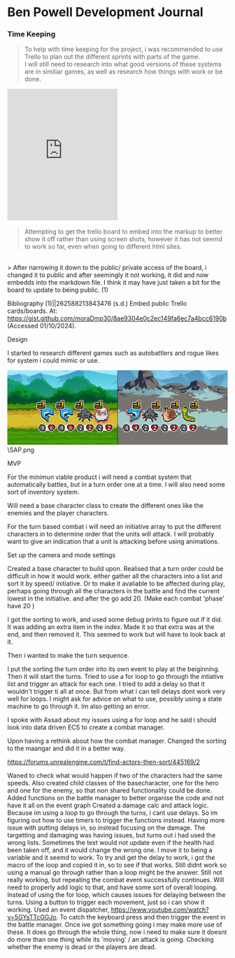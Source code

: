# Ben Powell Development Journal


### Time Keeping

>To help with time keeping for the project, i was recommended to use Trello to plan out the different sprints with parts of the game.
<br> I will still need to research into what good versions of these systems are in similiar games, as well as research how things with work or be done.




<iframe src = "https://trello.com/b/ckvr7f3T.html" frameBorder="0" width="50%" height="300"> </iframe>


> Attempting to get the trello board to embed into the markup to better show it off rather than using screen shots, however it has not seemd to work so far, even when going to different html sites. 
<br>
> After narrowing it down to the public/ private access of the board, i changed it to public and after seemingly it not working, it did and now embedds into the markdown file. I think it may have just taken a bit for the board to update to being public. (1)










Bibliography
(1)||262588213843476 (s.d.) Embed public Trello cards/boards. At: https://gist.github.com/moraDmp30/8ae9304e0c2ec149fa6ec7a4bcc6190b (Accessed  01/10/2024).






Design

I started to research different games such as autobattlers and rogue likes for system i could mimic or use.


![Super Auto Pets](SAP.png)
\SAP.png










MVP

For the minimun viable product i will need a combat system that automatically battles, but in a turn order one at a time. 
I will also need some sort of inventory system. 

Will need a base character class to create the different ones like the enemies and the player characters.

For the turn based combat i will need an initiative array to put the different characters in to determine order that the units will attack.
I will probably want to give an indication that a unit is attacking before using animations.




Set up the camera and mode settings

Created a base character to build upon.
Realised that a turn order could be difficult in how it would work.
either gather all the characters into a list and sort it by speed/ initiative. 
Or to make it avaliable to be affected during play, perhaps going through all the characters in the battle and find the current lowest in the initiative. and after the go add 20. (Make each combat 'phase' have 20 )

I got the sorting to work, and used some debug prints to figure out if it did.
It was adding an extra item in the index. Made it so that extra was at the end, and then removed it. This seemed to work but will have to look back at it.


Then i wanted to make the turn sequence. 

I put the sorting the turn order into its own event to play at the beiginning.
Then it will start the turns. 
Tried to use a for loop to go through the intiative list and trigger an attack for each one.
I tried to add a delay so that it wouldn't trigger ti all at once. But from what i can tell delays dont work very well for loops.
I might ask for advice on what to use, possibly using a state machine to go through it.
Im also getting an error.

I spoke with Assad about my issues using a for loop and he said i should look into data driven ECS to create a combat manager.

Upon having a rethink about how the combat manager.
Changed the sorting to the maangar and did it in a better way.

https://forums.unrealengine.com/t/find-actors-then-sort/445169/2

Waned to check what would happen if two of the characters had the same speeds.
Also created child classes of the basecharacter, one for the hero and one for the enemy, so that non shared functionality could be done.
Added functions on the battle manager to better organise the code and not have it all on the event graph
Created a damage calc and attack logic.
Because im using a loop to go through the turns, i cant use delays. So im figuring out how to use timers to trigger the functions instead.
Having more issue with putting delays in, so instead focusing on the damage.
The targetting and damaging was having issues, but turns out i had used the wrong lists.
Sometimes the text would not update even if the health had been taken off, and it would change the wrong one.
I move it to being a variable and it seemd to work.
To try and get the delay to work, i got the macro of the loop and copied it in, so to see if that works.
Still didnt work so using a manual go through rather than a loop might be the answer.
Still not really working, but repeating the combat event successfully continues. Will need to properly add logic to that, and have some sort of overall looping. 
Instead of using the for loop, which causes issues for delaying between the turns.
Using a button to trigger each movement, just so i can show it working. Used an event dispatcher, https://www.youtube.com/watch?v=5GYsTTcGGJo. To catch the keyboard press and then trigger the event in the battle manager.
Once ive got something going i may make more use of these.
It does go through the whole thing, now i need to make sure it doesnt do more than one thing while its 'moving' / an attack is going.
Checking whether the enemy is dead or the players are dead.
